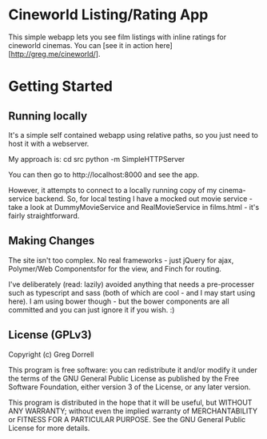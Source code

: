 Cineworld Listing/Rating App
====
This simple webapp lets you see film listings with inline ratings for cineworld cinemas. You can [see it in action here][http://greg.me/cineworld/].

Getting Started
====
Running locally
----
It's a simple self contained webapp using relative paths, so you just need to host it with a webserver.

My approach is:
cd src
python -m SimpleHTTPServer

You can then go to http://localhost:8000 and see the app.

However, it attempts to connect to a locally running copy of my cinema-service backend. So, for local testing I have a mocked out movie service - take a look at DummyMovieService and RealMovieService in films.html - it's fairly straightforward.

Making Changes
----
The site isn't too complex. No real frameworks - just jQuery for ajax, Polymer/Web Componentsfor for the view, and Finch for routing.

I've deliberately (read: lazily) avoided anything that needs a pre-processer such as typescript and sass (both of which are cool - and I may start using here). I am using bower though - but the bower components are all committed and you can just ignore it if you wish. :)


License (GPLv3)
----
Copyright (c) Greg Dorrell

This program is free software: you can redistribute it and/or modify
it under the terms of the GNU General Public License as published by
the Free Software Foundation, either version 3 of the License, or
any later version.

This program is distributed in the hope that it will be useful,
but WITHOUT ANY WARRANTY; without even the implied warranty of
MERCHANTABILITY or FITNESS FOR A PARTICULAR PURPOSE.  See the
GNU General Public License for more details.
